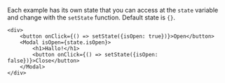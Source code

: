 Each example has its own state that you can access at the `state` variable and change with the `setState` function. Default state is `{}`.

	<div>
		<button onClick={() => setState({isOpen: true})}>Open</button>
		<Modal isOpen={state.isOpen}>
        	<h1>Hallo!</h1>
        	<button onClick={() => setState({isOpen: false})}>Close</button>
        </Modal>
	</div>
